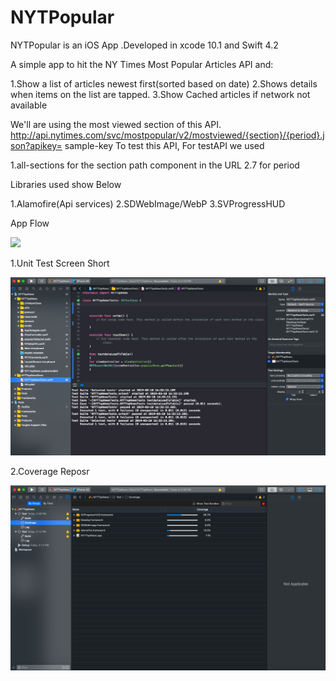 # NYTPopular

NYTPopular is an iOS App .Developed in xcode 10.1 and Swift 4.2



A simple app to hit the NY Times Most Popular Articles API and:

1.Show a list of articles newest first(sorted based on date)
2.Shows details when items on the list are tapped.
3.Show Cached articles if network not available

We'll are using the most viewed section of this API. http://api.nytimes.com/svc/mostpopular/v2/mostviewed/{section}/{period}.json?apikey= sample-key To test this API, For testAPI we used

1.all-sections for the section path component in the URL
2.7 for period

Libraries used show Below

1.Alamofire(Api services)
2.SDWebImage/WebP
3.SVProgressHUD

App Flow


![](ezgif.com-video-to-gif.gif)


1.Unit Test Screen Short

![](https://github.com/FrancisVimal/NYTPopular/blob/master/Screenshot%202019-03-10%20at%204.33.25%20PM.png)

2.Coverage Reposr

![](https://github.com/FrancisVimal/NYTPopular/blob/master/Screenshot%202019-03-10%20at%203.43.26%20PM.png)

